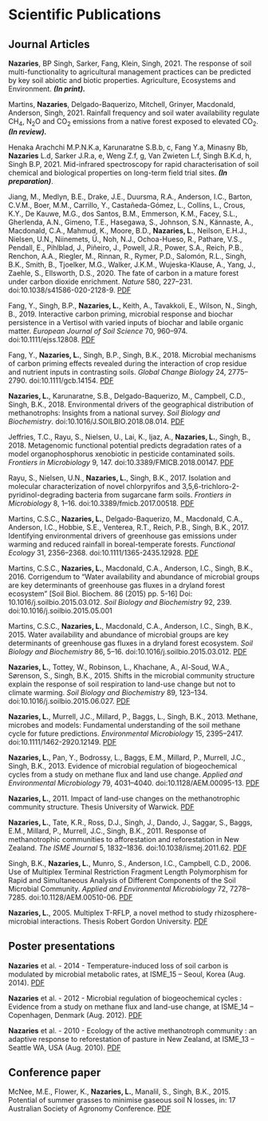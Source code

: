 # Scientific Publications

## Journal Articles

**Nazaries**, BP Singh, Sarker, Fang, Klein, Singh, 2021. The response of soil multi-functionality to agricultural management practices can be predicted by key soil abiotic and biotic properties. Agriculture, Ecosystems and Environment. ***(In print).***

Martins, **Nazaries**, Delgado-Baquerizo, Mitchell, Grinyer, Macdonald, Anderson, Singh, 2021. Rainfall frequency and soil water availability regulate CH<sub>4</sub>, N<sub>2</sub>O and CO<sub>2</sub> emissions from a native forest exposed to elevated CO<sub>2</sub>. ***(In review).***

Henaka Arachchi M.P.N.K.a, Karunaratne S.B.b, c, Fang Y.a, Minasny Bb, **Nazaries** L.d, Sarker J.R.a, e, Weng Z.f, g, Van Zwieten L.f, Singh B.K.d, h, Singh B.P, 2021. Mid-infrared spectroscopy for rapid characterisation of soil chemical and biological properties on long-term field trial sites. ***(In preparation)***.

Jiang, M., Medlyn, B.E., Drake, J.E., Duursma, R.A., Anderson, I.C., Barton, C.V.M., Boer, M.M., Carrillo, Y., Castañeda-Gómez, L., Collins, L., Crous, K.Y., De Kauwe, M.G., dos Santos, B.M., Emmerson, K.M., Facey, S.L., Gherlenda, A.N., Gimeno, T.E., Hasegawa, S., Johnson, S.N., Kännaste, A., Macdonald, C.A., Mahmud, K., Moore, B.D., **Nazaries, L.**, Neilson, E.H.J., Nielsen, U.N., Niinemets, Ü., Noh, N.J., Ochoa-Hueso, R., Pathare, V.S., Pendall, E., Pihlblad, J., Piñeiro, J., Powell, J.R., Power, S.A., Reich, P.B., Renchon, A.A., Riegler, M., Rinnan, R., Rymer, P.D., Salomón, R.L., Singh, B.K., Smith, B., Tjoelker, M.G., Walker, J.K.M., Wujeska-Klause, A., Yang, J., Zaehle, S., Ellsworth, D.S., 2020. The fate of carbon in a mature forest under carbon dioxide enrichment. *Nature* 580, 227–231. doi:10.1038/s41586-020-2128-9. [PDF](/documents/scientific_publications/Jiang_et_al_2020.pdf "Jiang et al. 2020")

Fang, Y., Singh, B.P., **Nazaries, L.**, Keith, A., Tavakkoli, E., Wilson, N., Singh, B., 2019. Interactive carbon priming, microbial response and biochar persistence in a Vertisol with varied inputs of biochar and labile organic matter. *European Journal of Soil Science* 70, 960–974. doi:10.1111/ejss.12808. [PDF](/documents/scientific_publications/Fang_et_al_2019.pdf "Fang et al. 2019")

Fang, Y., **Nazaries, L.**, Singh, B.P., Singh, B.K., 2018. Microbial mechanisms of carbon priming effects revealed during the interaction of crop residue and nutrient inputs in contrasting soils. *Global Change Biology* 24, 2775–2790. doi:10.1111/gcb.14154. [PDF](/documents/scientific_publications/Fang_et_al_2018.pdf "Faang et al. 2018")

**Nazaries, L.**, Karunaratne, S.B., Delgado-Baquerizo, M., Campbell, C.D., Singh, B.K., 2018. Environmental drivers of the geographical distribution of methanotrophs: Insights from a national survey. *Soil Biology and Biochemistry*. doi:10.1016/J.SOILBIO.2018.08.014. [PDF](/documents/scientific_publications/Nazaries_et_al_2018.pdf "Nazaries et al. 2018")

Jeffries, T.C., Rayu, S., Nielsen, U., Lai, K., Ijaz, A., **Nazaries, L.**, Singh, B., 2018. Metagenomic functional potential predicts degradation rates of a model organophosphorus xenobiotic in pesticide contaminated soils. *Frontiers in Microbiology* 9, 147. doi:10.3389/FMICB.2018.00147. [PDF](/documents/scientific_publications/Jeffries_et_al_2018.pdf "Jeffries et al. 2018")

Rayu, S., Nielsen, U.N., **Nazaries, L.**, Singh, B.K., 2017. Isolation and molecular characterization of novel chlorpyrifos and 3,5,6-trichloro-2-pyridinol-degrading bacteria from sugarcane farm soils. *Frontiers in Microbiology* 8, 1–16. doi:10.3389/fmicb.2017.00518. [PDF](/documents/scientific_publications/Rayu_et_al_2017.pdf "Rayu et al. 2017")

Martins, C.S.C., **Nazaries, L.**, Delgado-Baquerizo, M., Macdonald, C.A., Anderson, I.C., Hobbie, S.E., Venterea, R.T., Reich, P.B., Singh, B.K., 2017. Identifying environmental drivers of greenhouse gas emissions under warming and reduced rainfall in boreal-temperate forests. *Functional Ecology* 31, 2356–2368. doi:10.1111/1365-2435.12928. [PDF](/documents/scientific_publications/Martins_et_al_2017.pdf "Martins et al. 2017")

Martins, C.S.C., **Nazaries, L.**, Macdonald, C.A., Anderson, I.C., Singh, B.K., 2016. Corrigendum to “Water availability and abundance of microbial groups are key determinants of greenhouse gas fluxes in a dryland forest ecosystem” [Soil Biol. Biochem. 86 (2015) pp. 5-16] Doi: 10.1016/j.soilbio.2015.03.012. *Soil Biology and Biochemistry* 92, 239. doi:10.1016/j.soilbio.2015.05.001

Martins, C.S.C., **Nazaries, L.**, Macdonald, C.A., Anderson, I.C., Singh, B.K., 2015. Water availability and abundance of microbial groups are key determinants of greenhouse gas fluxes in a dryland forest ecosystem. *Soil Biology and Biochemistry* 86, 5–16. doi:10.1016/j.soilbio.2015.03.012. [PDF](/documents/scientific_publications/Martins_et_al_2015.pdf "Martins et al. 2015")

**Nazaries, L.**, Tottey, W., Robinson, L., Khachane, A., Al-Soud, W.A., Sørenson, S., Singh, B.K., 2015. Shifts in the microbial community structure explain the response of soil respiration to land-use change but not to climate warming. *Soil Biology and Biochemistry* 89, 123–134. doi:10.1016/j.soilbio.2015.06.027. [PDF](/documents/scientific_publications/Nazaries_et_al_2015.pdf "Nazaries et al. 2015")

**Nazaries, L.**, Murrell, J.C., Millard, P., Baggs, L., Singh, B.K., 2013. Methane, microbes and models: Fundamental understanding of the soil methane cycle for future predictions. *Environmental Microbiology* 15, 2395–2417. doi:10.1111/1462-2920.12149. [PDF](/documents/scientific_publications/Nazaries_et_al_2013b.pdf "Nazaries et al. 2013")

**Nazaries, L.**, Pan, Y., Bodrossy, L., Baggs, E.M., Millard, P., Murrell, J.C., Singh, B.K., 2013. Evidence of microbial regulation of biogeochemical cycles from a study on methane flux and land use change. *Applied and Environmental Microbiology* 79, 4031–4040. doi:10.1128/AEM.00095-13. [PDF](/documents/scientific_publications/Nazaries_et_al_2013a.pdf "Nazaries et al. 2013")

**Nazaries, L.**, 2011. Impact of land-use changes on the methanotrophic community structure. Thesis University of Warwick. [PDF](/documents/scientific_publications/Nazaries_2011.pdf "Nazaries 2011")

**Nazaries, L.**, Tate, K.R., Ross, D.J., Singh, J., Dando, J., Saggar, S., Baggs, E.M., Millard, P., Murrell, J.C., Singh, B.K., 2011. Response of methanotrophic communities to afforestation and reforestation in New Zealand. *The ISME Journal* 5, 1832–1836. doi:10.1038/ismej.2011.62. [PDF](/documents/scientific_publications/Nazaries_et_al_2011.pdf "Nazaries et al. 2011")

Singh, B.K., **Nazaries, L.**, Munro, S., Anderson, I.C., Campbell, C.D., 2006. Use of Multiplex Terminal Restriction Fragment Length Polymorphism for Rapid and Simultaneous Analysis of Different Components of the Soil Microbial Community. *Applied and Environmental Microbiology* 72, 7278–7285. doi:10.1128/AEM.00510-06. [PDF](/documents/scientific_publications/Singh_et_al_2006.pdf "Singh et al. 2006")

**Nazaries, L.**, 2005. Multiplex T-RFLP, a novel method to study rhizosphere-microbial interactions. Thesis Robert Gordon University. [PDF](/documents/scientific_publications/Nazaries_2005.pdf "Nazaries 2005")

## Poster presentations

**Nazaries** et al. - 2014 - Temperature-induced loss of soil carbon is modulated by microbial metabolic rates, at ISME_15 – Seoul, Korea (Aug. 2014). [PDF](/documents/scientific_publications/Nazaries_et_al_2014_ISME_15.pdf "Nazaries et al. 2014")

**Nazaries** et al. - 2012 - Microbial regulation of biogeochemical cycles : Evidence from a study on methane flux and land-use change, at ISME_14 – Copenhagen, Denmark (Aug. 2012). [PDF](/documents/scientific_publications/Nazaries_et_al_2012_ISME_14.pdf "Nazaries et al. 2012")

**Nazaries** et al. - 2010 - Ecology of the active methanotroph community : an adaptive response to reforestation of pasture in New Zealand, at ISME_13 – Seattle WA, USA (Aug. 2010). [PDF](/documents/scientific_publications/Nazaries_et_al_2010_ISME_13.pdf "Nazaries et al. 2010")

## Conference paper

McNee, M.E., Flower, K., **Nazaries, L.**, Manalil, S., Singh, B.K., 2015. Potential of summer grasses to minimise gaseous soil N losses, in: 17 Australian Society of Agronomy Conference. [PDF](/documents/scientific_publications/McNee_et_al_2015.pdf "McNee et al. 2015")
